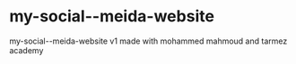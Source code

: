 # my-social--meida-website
 my-social--meida-website  v1 made with mohammed mahmoud and  tarmez academy
